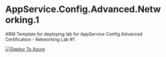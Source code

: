 # AppService.Config.Advanced.Networking.1
ARM Template for deploying lab for AppService Config Advanced Certification - Networking Lab #1

[![Deploy To Azure](https://aka.ms/deploytoazurebutton)](https://portal.azure.com/#create/Microsoft.Template/uri/https%3A%2F%2Fraw.githubusercontent.com%2Famymcel%2FAppService.Config.Advanced.Networking.1%2Fmain%2Fazuredeploy.json)
